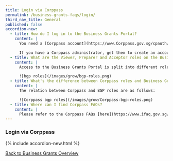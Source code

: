 ```yaml
---
title: Login via Corppass
permalink: /business-grants-faqs/login/
third_nav_title: General
published: false
accordion-new:
  - title: How do I log in to the Business Grants Portal?
    content: |
      You need a [Corppass account](https://www.Corppass.gov.sg/cpauth/login/homepage?TAM_OP=login){:target="_blank"} to access Business Grants Portal. If your business doesn't have a Corppass administrator, [find out how](https://www.Corppass.gov.sg/Corppass/common/findoutmore){:target="_blank"} to appoint one.

      If you have a Corppass administrator, get them to create an account for you and assign an appropriate BGP e-Service role, so you can access the Portal.
  - title: What are the Viewer, Preparer and Acceptor roles on the Business Grants Portal?
    content: |
      Access to the Business Grants Portal is split into different roles.

      ![bgp roles](/images/grow/bgp-roles.png)
  - title: What's the difference between Corppass roles and Business Grants Portal roles?
    content: |
      The relation between Corppass and BGP roles are as follows:

      ![Corppass bgp roles](/images/grow/Corppass-bgp-roles.png)
  - title: Where can I find Corppass FAQs?
    content: |
      Please refer to the Corppass FAQs [here](https://www.ifaq.gov.sg/Corppass/apps/fcd_faqmain.aspx){:target="_blank"}.
---
```


### Login via Corppass

{% include accordion-new.html %}

[Back to Business Grants Overview](/business-grants-portal/)
